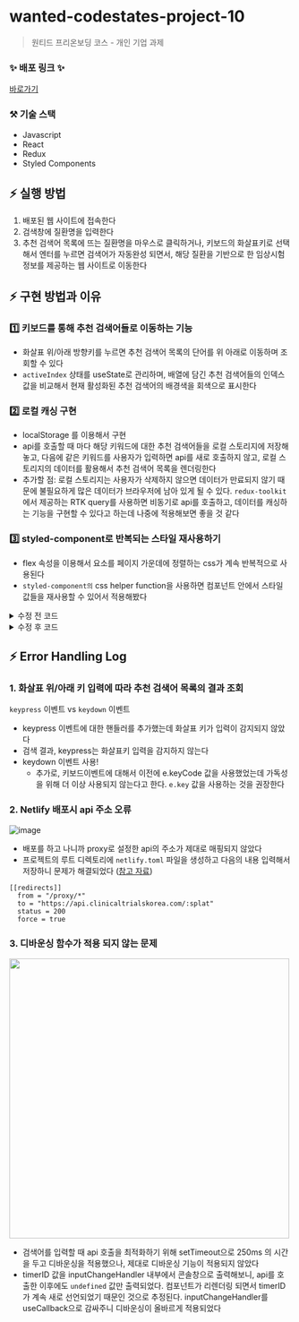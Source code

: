 # wanted-codestates-project-10

> 원티드 프리온보딩 코스 - 개인 기업 과제

### ✨ 배포 링크 ✨

[바로가기](https://jiho31-wanted-codestates-project-10.netlify.app/)

### ⚒ 기술 스택

- Javascript
- React
- Redux
- Styled Components

## ⚡️ 실행 방법

1. 배포된 웹 사이트에 접속한다
2. 검색창에 질환명을 입력한다
3. 추천 검색어 목록에 뜨는 질환명을 마우스로 클릭하거나, 키보드의 화살표키로 선택해서 엔터를 누르면 검색어가 자동완성 되면서, 해당 질환을 기반으로 한 임상시험 정보를 제공하는 웹 사이트로 이동한다

## ⚡️ 구현 방법과 이유

### 1️⃣ 키보드를 통해 추천 검색어들로 이동하는 기능

- 화살표 위/아래 방향키를 누르면 추천 검색어 목록의 단어를 위 아래로 이동하며 조회할 수 있다
- `activeIndex` 상태를 useState로 관리하며, 배열에 담긴 추천 검색어들의 인덱스 값을 비교해서 현재 활성화된 추천 검색어의 배경색을 회색으로 표시한다

### 2️⃣ 로컬 캐싱 구현

- localStorage 를 이용해서 구현
- api를 호출할 때 마다 해당 키워드에 대한 추천 검색어들을 로컬 스토리지에 저장해놓고, 다음에 같은 키워드를 사용자가 입력하면 api를 새로 호출하지 않고, 로컬 스토리지의 데이터를 활용해서 추천 검색어 목록을 렌더링한다
- 추가할 점: 로컬 스토리지는 사용자가 삭제하지 않으면 데이터가 만료되지 않기 때문에 불필요하게 많은 데이터가 브라우저에 남아 있게 될 수 있다. `redux-toolkit`에서 제공하는 RTK query를 사용하면 비동기로 api를 호출하고, 데이터를 캐싱하는 기능을 구현할 수 있다고 하는데 나중에 적용해보면 좋을 것 같다

### 3️⃣ styled-component로 반복되는 스타일 재사용하기

- flex 속성을 이용해서 요소를 페이지 가운데에 정렬하는 css가 계속 반복적으로 사용된다
- `styled-component의` css helper function을 사용하면 컴포넌트 안에서 스타일 값들을 재사용할 수 있어서 적용해봤다

<details>
  <summary>수정 전 코드</summary>
  
  ```scss
  const Body = styled.div`
  width: 100%;
  height: 100vh;
  display: flex;
  justify-content: center;
  flex-direction: column;
  background-color: #cae9ff;
  align-items: center;
`;

const Container = styled.section`
  width: 800px;
  display: flex;
  flex-direction: column;
  justify-content: center;
  align-items: center;
`;

const Title = styled.h1`
  width: 100%;
  text-align: center;
  font-size: 3.4rem;
  font-weight: 700;
  line-height: 1.6;
  margin-bottom: 20px;
`;
  ```
</details>

<details>
  <summary>수정 후 코드</summary>
  
  ```scss
  const flexLayoutCenter = css`
  display: flex;
  justify-content: center;
  align-items: center;
`;

const Body = styled.div`
  ${flexLayoutCenter}

  width: 100%;
  height: 100vh;
  flex-direction: column;
  background-color: #cae9ff;
`;

const Container = styled.section`
  ${flexLayoutCenter}

  width: 800px;
  flex-direction: column;
`;
  ```
</details>


## ⚡️ Error Handling Log

### 1. 화살표 위/아래 키 입력에 따라 추천 검색어 목록의 결과 조회

`keypress` 이벤트 vs `keydown` 이벤트
- keypress 이벤트에 대한 핸들러를 추가했는데 화살표 키가 입력이 감지되지 않았다
- 검색 결과, keypress는 화살표키 입력을 감지하지 않는다
- keydown 이벤트 사용!
  - 추가로, 키보드이벤트에 대해서 이전에 e.keyCode 값을 사용했었는데 가독성을 위해 더 이상 사용되지 않는다고 한다. `e.key` 값을 사용하는 것을 권장한다

### 2. Netlify 배포시 api 주소 오류

![image](https://user-images.githubusercontent.com/32476867/160224763-63aef01f-6109-499a-9d23-3b110a81e741.png)

- 배포를 하고 나니까 proxy로 설정한 api의 주소가 제대로 매핑되지 않았다
- 프로젝트의 루트 디렉토리에 `netlify.toml` 파일을 생성하고 다음의 내용 입력해서 저장하니 문제가 해결되었다 ([참고 자료](https://docs.netlify.com/routing/redirects/rewrites-proxies/#proxy-to-another-service))
```
[[redirects]]
  from = "/proxy/*"
  to = "https://api.clinicaltrialskorea.com/:splat"
  status = 200
  force = true
```

### 3. 디바운싱 함수가 적용 되지 않는 문제

<img src="https://user-images.githubusercontent.com/32476867/160224883-df72812d-6284-470a-8e53-c935ffd7eda9.png" width="500px" />

- 검색어를 입력할 때 api 호출을 최적화하기 위해 setTimeout으로 250ms 의 시간을 두고 디바운싱을 적용했으나, 제대로 디바운싱 기능이 적용되지 않았다
- timerID 값을 inputChangeHandler 내부에서 콘솔창으로 출력해보니, api를 호출한 이후에도 `undefined` 값만 출력되었다. 컴포넌트가 리렌더링 되면서 timerID가 계속 새로 선언되었기 때문인 것으로 추정된다. inputChangeHandler를 useCallback으로 감싸주니 디바운싱이 올바르게 적용되었다
